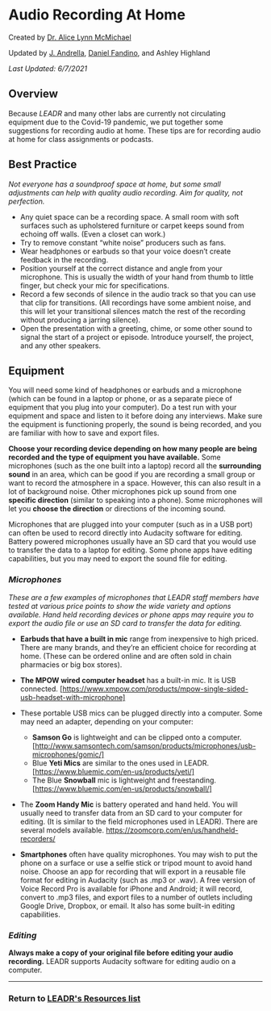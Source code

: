 # Audio Recording At Home

Created by [Dr. Alice Lynn McMichael](https://amcmichael.commons.gc.cuny.edu/)

Updated by [J. Andrella](http://jenniferandrella.com/), [Daniel Fandino](http://wiredhistory.com/), and Ashley Highland

*Last Updated: 6/7/2021*

## **Overview**
Because *LEADR* and many other labs are currently not circulating equipment due to the Covid-19 pandemic, we put together some suggestions for recording audio at home.
These tips are for recording audio at home for class assignments or podcasts.


## Best Practice
*Not everyone has a soundproof space at home, but some small adjustments can help with quality audio recording. Aim for quality, not perfection.*

- Any quiet space can be a recording space. A small room with soft surfaces such as upholstered furniture or carpet keeps sound from echoing off walls. (Even a closet can work.)
- Try to remove constant “white noise” producers such as fans.
- Wear headphones or earbuds so that your voice doesn’t create feedback in the recording.
- Position yourself at the correct distance and angle from your microphone. This is usually the width of your hand from thumb to little finger, but check your mic for specifications.
- Record a few seconds of silence in the audio track so that you can use that clip for transitions. (All recordings have some ambient noise, and this will let your transitional silences match the rest of the recording without producing a jarring silence).
- Open the presentation with a greeting, chime, or some other sound to signal the start of a project or episode. Introduce yourself, the project, and any other speakers.


## Equipment
You will need some kind of headphones or earbuds and a microphone (which can be found in a laptop or phone, or as a separate piece of equipment that you plug into your computer). Do a test run with your equipment and space and listen to it before doing any interviews. Make sure the equipment is functioning properly, the sound is being recorded, and you are familiar with how to save and export files.

**Choose your recording device depending on how many people are being recorded and the type of equipment you have available.** Some microphones (such as the one built into a laptop) record all the **surrounding sound** in an area, which can be good if you are recording a small group or want to record the atmosphere in a space. However, this can also result in a lot of background noise. Other microphones pick up sound from one **specific direction** (similar to speaking into a phone). Some microphones will let you **choose the direction** or directions of the incoming sound.

Microphones that are plugged into your computer (such as in a USB port) can often be used to record directly into Audacity software for editing. Battery powered microphones usually have an SD card that you would use to transfer the data to a laptop for editing. Some phone apps have editing capabilities, but you may need to export the sound file for editing.


### *Microphones*
*These are a few examples of microphones that LEADR staff members have tested at various price points to show the wide variety and options available. Hand held recording devices or phone apps may require you to export the audio file or use an SD card to transfer the data for editing.*

- **Earbuds that have a built in mic** range from inexpensive to high priced. There are many brands, and they’re an efficient choice for recording at home. (These can be ordered online and are often sold in chain pharmacies or big box stores).
- **The MPOW wired computer headset** has a built-in mic. It is USB connected. [https://www.xmpow.com/products/mpow-single-sided-usb-headset-with-microphone]

- These portable USB mics can be plugged directly into a computer. Some may need an adapter, depending on your computer:
  - **Samson Go** is lightweight and can be clipped onto a computer. [http://www.samsontech.com/samson/products/microphones/usb-microphones/gomic/]
  - Blue **Yeti Mics** are similar to the ones used in LEADR. [https://www.bluemic.com/en-us/products/yeti/]
  - The Blue **Snowball** mic is lightweight and freestanding. [https://www.bluemic.com/en-us/products/snowball/]

- The **Zoom Handy Mic** is battery operated and hand held. You will usually need to transfer data from an SD card to your computer for editing. (It is similar to the field microphones used in LEADR). There are several models available. https://zoomcorp.com/en/us/handheld-recorders/
- **Smartphones** often have quality microphones. You may wish to put the phone on a surface or use a selfie stick or tripod mount to avoid hand noise. Choose an app for recording that will export in a reusable file format for editing in Audacity (such as .mp3 or .wav). A free version of Voice Record Pro is available for iPhone and Android; it will record, convert to .mp3 files, and export files to a number of outlets including Google Drive, Dropbox, or email. It also has some built-in editing capabilities.


### *Editing*
**Always make a copy of your original file before editing your audio recording.**
LEADR supports Audacity software for editing audio on a computer.


-----
### Return to [LEADR's Resources list](https://leadr-msu.github.io/)

